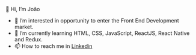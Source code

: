 👋 Hi, I’m João
- 👀 I’m interested in opportunity to enter the Front End Development market.
- 🌱 I’m currently learning HTML, CSS, JavaScript, ReactJS, React Native and Redux.
- 📫 How to reach me in [Linkedin](https://www.linkedin.com/in/joaocosta123/)

<!---
JOAOSC17/JOAOSC17 is a ✨ special ✨ repository because its `README.md` (this file) appears on your GitHub profile.
You can click the Preview link to take a look at your changes.
--->
